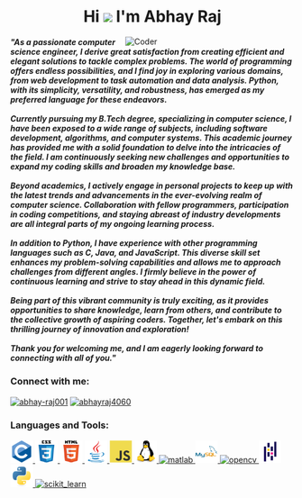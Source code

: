 <h1 align="center">Hi <img src="https://github.com/TheDudeThatCode/TheDudeThatCode/blob/master/Assets/Hi.gif" width="35px"> I'm Abhay Raj</h1>
<img align="right" alt="Coder" width="300" src="https://www.linkpicture.com/q/img_69.png">
<h5>"As a passionate computer science engineer, I derive great satisfaction from creating efficient and elegant solutions to tackle complex problems. The world of programming offers endless possibilities, and I find joy in exploring various domains, from web development to task automation and data analysis. Python, with its simplicity, versatility, and robustness, has emerged as my preferred language for these endeavors.<br><br>
Currently pursuing my B.Tech degree, specializing in computer science, I have been exposed to a wide range of subjects, including software development, algorithms, and computer systems. This academic journey has provided me with a solid foundation to delve into the intricacies of the field. I am continuously seeking new challenges and opportunities to expand my coding skills and broaden my knowledge base.<br><br>
Beyond academics, I actively engage in personal projects to keep up with the latest trends and advancements in the ever-evolving realm of computer science. Collaboration with fellow programmers, participation in coding competitions, and staying abreast of industry developments are all integral parts of my ongoing learning process.<br><br>
In addition to Python, I have experience with other programming languages such as C, Java, and JavaScript. This diverse skill set enhances my problem-solving capabilities and allows me to approach challenges from different angles. I firmly believe in the power of continuous learning and strive to stay ahead in this dynamic field.<br><br>
Being part of this vibrant community is truly exciting, as it provides opportunities to share knowledge, learn from others, and contribute to the collective growth of aspiring coders. Together, let's embark on this thrilling journey of innovation and exploration!<br><br>
Thank you for welcoming me, and I am eagerly looking forward to connecting with all of you."</h3>

<h3 align="left">Connect with me:</h3>
<p align="left">
<a href="https://linkedin.com/in/abhay-raj001" target="blank"><img align="center" src="https://raw.githubusercontent.com/rahuldkjain/github-profile-readme-generator/master/src/images/icons/Social/linked-in-alt.svg" alt="abhay-raj001" height="30" width="40" /></a>
<a href="https://www.hackerrank.com/abhayraj4060" target="blank"><img align="center" src="https://raw.githubusercontent.com/rahuldkjain/github-profile-readme-generator/master/src/images/icons/Social/hackerrank.svg" alt="abhayraj4060" height="30" width="40" /></a>
</p>

<h3 align="left">Languages and Tools:</h3>
<p align="left"> <a href="https://www.cprogramming.com/" target="_blank" rel="noreferrer"> <img src="https://raw.githubusercontent.com/devicons/devicon/master/icons/c/c-original.svg" alt="c" width="40" height="40"/> </a> <a href="https://www.w3schools.com/css/" target="_blank" rel="noreferrer"> <img src="https://raw.githubusercontent.com/devicons/devicon/master/icons/css3/css3-original-wordmark.svg" alt="css3" width="40" height="40"/> </a> <a href="https://www.w3.org/html/" target="_blank" rel="noreferrer"> <img src="https://raw.githubusercontent.com/devicons/devicon/master/icons/html5/html5-original-wordmark.svg" alt="html5" width="40" height="40"/> </a> <a href="https://www.java.com" target="_blank" rel="noreferrer"> <img src="https://raw.githubusercontent.com/devicons/devicon/master/icons/java/java-original.svg" alt="java" width="40" height="40"/> </a> <a href="https://developer.mozilla.org/en-US/docs/Web/JavaScript" target="_blank" rel="noreferrer"> <img src="https://raw.githubusercontent.com/devicons/devicon/master/icons/javascript/javascript-original.svg" alt="javascript" width="40" height="40"/> </a> <a href="https://www.linux.org/" target="_blank" rel="noreferrer"> <img src="https://raw.githubusercontent.com/devicons/devicon/master/icons/linux/linux-original.svg" alt="linux" width="40" height="40"/> </a> <a href="https://www.mathworks.com/" target="_blank" rel="noreferrer"> <img src="https://upload.wikimedia.org/wikipedia/commons/2/21/Matlab_Logo.png" alt="matlab" width="40" height="40"/> </a> <a href="https://www.mysql.com/" target="_blank" rel="noreferrer"> <img src="https://raw.githubusercontent.com/devicons/devicon/master/icons/mysql/mysql-original-wordmark.svg" alt="mysql" width="40" height="40"/> </a> <a href="https://opencv.org/" target="_blank" rel="noreferrer"> <img src="https://www.vectorlogo.zone/logos/opencv/opencv-icon.svg" alt="opencv" width="40" height="40"/> </a> <a href="https://pandas.pydata.org/" target="_blank" rel="noreferrer"> <img src="https://raw.githubusercontent.com/devicons/devicon/2ae2a900d2f041da66e950e4d48052658d850630/icons/pandas/pandas-original.svg" alt="pandas" width="40" height="40"/> </a> <a href="https://www.python.org" target="_blank" rel="noreferrer"> <img src="https://raw.githubusercontent.com/devicons/devicon/master/icons/python/python-original.svg" alt="python" width="40" height="40"/> </a> <a href="https://scikit-learn.org/" target="_blank" rel="noreferrer"> <img src="https://upload.wikimedia.org/wikipedia/commons/0/05/Scikit_learn_logo_small.svg" alt="scikit_learn" width="40" height="40"/> </a> </p>

